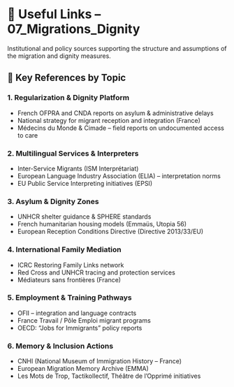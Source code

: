 # 🔗 Useful Links – 07_Migrations_Dignity

Institutional and policy sources supporting the structure and assumptions of the migration and dignity measures.

## 📘 Key References by Topic

### 1. Regularization & Dignity Platform
- French OFPRA and CNDA reports on asylum & administrative delays
- National strategy for migrant reception and integration (France)
- Médecins du Monde & Cimade – field reports on undocumented access to care

### 2. Multilingual Services & Interpreters
- Inter-Service Migrants (ISM Interprétariat)
- European Language Industry Association (ELIA) – interpretation norms
- EU Public Service Interpreting initiatives (EPSI)

### 3. Asylum & Dignity Zones
- UNHCR shelter guidance & SPHERE standards
- French humanitarian housing models (Emmaüs, Utopia 56)
- European Reception Conditions Directive (Directive 2013/33/EU)

### 4. International Family Mediation
- ICRC Restoring Family Links network
- Red Cross and UNHCR tracing and protection services
- Médiateurs sans frontières (France)

### 5. Employment & Training Pathways
- OFII – integration and language contracts
- France Travail / Pôle Emploi migrant programs
- OECD: “Jobs for Immigrants” policy reports

### 6. Memory & Inclusion Actions
- CNHI (National Museum of Immigration History – France)
- European Migration Memory Archive (EMMA)
- Les Mots de Trop, Tactikollectif, Théâtre de l’Opprimé initiatives
